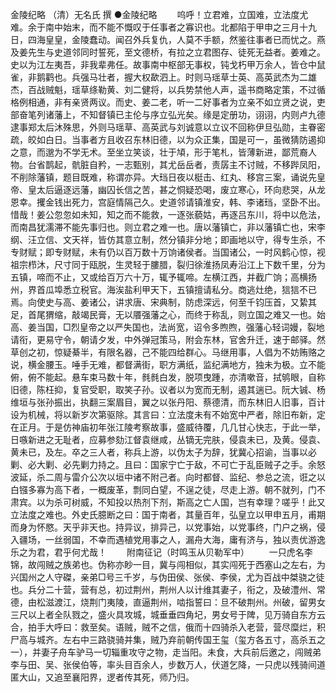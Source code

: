 
金陵纪略
（清）无名氏 撰
●金陵纪略
　　呜呼！立君难，立国难，立法度尤难。余于南中始末，而不能不慨叹于任事者之寡识也。北都陷于甲申之三月十九日，四海皇皇，金陵蠢动。闻召外兵复仇，人莫不手额，然鉴往事者已而忧之。燕及姜先生与史道邻同时誓死，至文德桥，有拉之立君图存、徒死无益者。姜难之。史以为江左夷吾，非我辈弗任。故事南中枢部无事权，钝戈朽甲万余人，皆仓中鼠雀，非鹅鹳也。兵强马壮者，握大权歃泗上。时则马瑶草士英、高英武杰为二雄杰，百战贼魁，瑶草绦勒黄、刘二健将，以兵势禁他人声，遥书商略定策，不过循格例相通，非有亲贤两议。而史、姜二老，听一二好事者为立亲不如立贤之说，吏部奋笔列诸藩上，不知督镇已主伦与序立弘光矣。缘是定册功，诩诩，内则卢九德逮事郑太后沐殊思，外则马瑶草、高英武与刘诚意以立议不回称伊旦弘勋，主眷密疏，皎如白日。当事者方且收召东林旧德，以为众正集，国是可一，虽微猜防遏抑之意，而邈为不学无术。至坐立笑谈，壮于頄，形于笔札，皆薄新进，鄙荒裔人物。台省鹊起，骯脏自矜，一志甄别，其尤岳岳者，责孱主不讨贼，不移跸凤阳，不削除藩镇，题目既难，称谓亦异。大珰日夜以梃击、红丸、移宫三案，诵说先皇帝、皇太后逼逐远藩，幽囚长信之苦，甚之恫疑恐喝，废立寒心，环向悲哭，从龙恩幸。攫金钱出死力，宫庭情隔己久。史道邻请镇淮安，韩、李诸珰，坚卧不出。惜哉！姜公忽忽如未知，知之而不能救，一逐张藐姑，再逐吕东川，将中以危法，而南昌犹濡滞不能先事归也。则立君之难一也。唐以藩镇亡，非以藩镇亡也，宋李纲、汪立信、文天祥，皆仿其意立制，然分镇非分地；即画地以守，得专生杀，不专财赋；即专财赋，未有仍以百万数十万饷诸侯者。当国诸公，一时风鹤心惊，视祖宗栉沐，尺寸同于瓯脱，生灵轻于膢腊，裂归徐淮扬凤寿沿江上下数千里，分为五镇，啼而不止，又或给百万六十万，辄予辄啼。左横江西，并截广饷；高横扬州，界首瓜埠悉立税官。海涘盐利甲天下，五镇擅请私分。商逃灶绝，狺狺不已焉。向使史与高、姜诸公，讲求唐、宋典制，防虑深远，何至千钧压首，又絷其足，首尾猬缩，敲竭民膏，无以餍强藩之心，而终于称乱，则立国之难又一也。始高、姜当国，□烈皇帝之以严失国也，法尚宽，诏令多煦煦，强藩心轻词嫚，裂地请衔，更易守令，朝请夕发，中外弹冠策马，附会东林，官舍升迁，速于邮驿。然草创之初，惊疑綦半，有限名器，己不能四给群心。马继用事，人倡为不妨贿赂之说，横金腰玉。唾手无难，都督满街，职方满纸，监纪满地方，独未为极。立不能俯，俯不能起。悬车束马数十年，毵毵白发，脱项曳踵，亦清嗽音，拭鸲眼，自称旧德，陈枉抑，复官受职，取笑子孙。议者以为宽而无制，遏其遄已。阮大铖、杨维垣与张孙振出，执翻三案眉目，翼之以张丹阳、蔡德清，而东林旧人旧事，百计设为机械，将以新岁次第驱除。其言曰：立法度未有不始宽中严者，除旧布新，定在正月。于是仿神庙初年张江陵考察故事，盛威待覆，几几甘心快志，于此一举，日嗾新进之无耻者，应募参劾江督袁继咸，丛镝无完肤，侵袁未已，及黄。侵袁、黄未已，及左。卒之三人者，称兵上游，以伪太子为辞，犹冀心招谕，当事以必剿、必大剿、必先剿力持之。且曰：国家宁亡于敌，不可亡于乱臣贼子之手。余怒波延，杀二周与雷介公次以垣中诸不附己者。向时都督、监纪、参总之流，诳之以白镪多寡为高下者，一概废革，剽同白望，不逞之徒，尽走上游。朝不就列，门不肃宾。以为杀可树威，不知投以热剂下剂，斯高之亡人国，岂有幸理？嗟乎！此又立法度之难也。外史氏臆断之曰：国于南者，其量百年，弘皇立以甲申五月，甫期而身为怀愍。天乎非天也。持异议，排异己，以党事始，以党事终，门户之祸，侵入疆场，一丝弱国，不幸而遇植党用事之人，漏舟大海，庸有济与，独以责优游逸乐之为君，君乎何尤哉！
　　附南征记（时鸣玉从贝勒军中）
　　一只虎名李锦，故闯贼之族弟也。伪称亦眇一目，冀与闯相似，其实闯死于西塞山之左右，为兴国州之人守磔，亲弟□号三千岁，与伪田侯、张侯、李侯，尤为百战中桀骁之徒也。兵分二十营，营有总，初过荆州，荆州人以计维其妻子，衔之，及破澧州、常德，由松滋渡江，烧荆门夷陵，直逼荆州，啮指誓曰：旦不破荆州。州破，留男女三尺以上者全队戮之，盛火具攻城，城垂垂四角圮，男女号于陴，见万骑自东方云合，拍手大呼曰：救至矣。语贼，贼不之信，俄而十四骑杀入老营，营尽糜烂，积尸高与城齐。左右中三路骁骑并集，贼乃弃前朝传国王玺（玺方各五寸，高杀五之一），并妻子舟车驴马一切辎重攻守之物，走当阳。未食，大兵前后邀之，闯贼弟李与田、吴、张侯伯等，率头目百余人，步数万人，伏道乞降，一只虎以残骑间道匿大山，又追至襄阳界，逻者传其死，师乃归。


